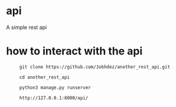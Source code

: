 # api
A simple rest api

# how to interact with the api
         git clone https://github.com/Jobhdez/another_rest_api.git
         
         cd another_rest_api
         
         python3 manage.py runserver
         
         http://127.0.0.1:8000/api/
